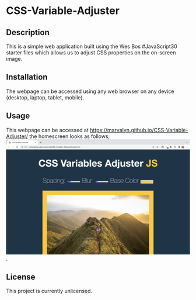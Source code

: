 # CSS-Variable-Adjuster

## Description
This is a simple web application built using the Wes Bos #JavaScript30 starter files which allows us to adjust CSS properties on the on-screen image.

## Installation

The webpage can be accessed using any web browser on any device (desktop, laptop, tablet, mobile).

## Usage

This webpage can be accessed at https://marvalyn.github.io/CSS-Variable-Adjuster/ the homescreen looks as follows; ![Drum-Kit](./images/Screenshot%202023-04-03%20at%2014.37.54.png).

## License
This project is currently unlicensed.